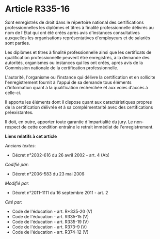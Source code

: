 # Article R335-16

Sont enregistrés de droit dans le répertoire national des certifications professionnelles les diplômes et titres à finalité
professionnelle délivrés au nom de l'Etat qui ont été créés après avis d'instances consultatives auxquelles les organisations
représentatives d'employeurs et de salariés sont parties. 

Les diplômes et titres à finalité professionnelle ainsi que les certificats de qualification professionnelle peuvent être
enregistrés, à la demande des autorités, organismes ou instances qui les ont créés, après avis de la Commission nationale de
la certification professionnelle. 

L'autorité, l'organisme ou l'instance qui délivre la certification et en sollicite l'enregistrement fournit à l'appui de sa
demande tous éléments d'information quant à la qualification recherchée et aux voies d'accès à celle-ci. 

Il apporte les éléments dont il dispose quant aux caractéristiques propres de la certification délivrée et à sa
complémentarité avec des certifications préexistantes. 

Il doit, en outre, apporter toute garantie d'impartialité du jury. Le non-respect de cette condition entraîne le retrait
immédiat de l'enregistrement.

**Liens relatifs à cet article**

_Anciens textes_:

  - Décret n°2002-616 du 26 avril 2002 - art. 4 (Ab)

_Codifié par_:

  - Décret n°2006-583 du 23 mai 2006

_Modifié par_:

  - Décret n°2011-1111 du 16 septembre 2011 - art. 2

_Cité par_:

  - Code de l'éducation - art. R*335-20 (V)
  - Code de l'éducation - art. R335-15 (V)
  - Code de l'éducation - art. R335-19 (V)
  - Code de l'éducation - art. R373-9 (V)
  - Code de l'éducation - art. R374-12 (V)
